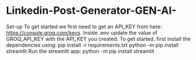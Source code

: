 # Linkedin-Post-Generator-GEN-AI-
Set-up
To get started we first need to get an API_KEY from here: https://console.groq.com/keys. Inside .env update the value of GROQ_API_KEY with the API_KEY you created.
To get started, first install the dependencies using:
 pip install -r requirements.txt
 python -m pip install streamlit
Run the streamlit app:
python -m pip install streamlit


